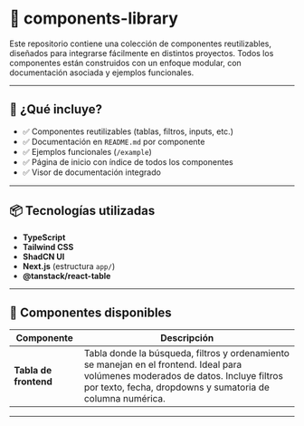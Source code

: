# 🧱 components-library

Este repositorio contiene una colección de componentes reutilizables, diseñados para integrarse fácilmente en distintos proyectos. Todos los componentes están construidos con un enfoque modular, con documentación asociada y ejemplos funcionales.

---

## 🚀 ¿Qué incluye?

- ✅ Componentes reutilizables (tablas, filtros, inputs, etc.)
- ✅ Documentación en `README.md` por componente
- ✅ Ejemplos funcionales (`/example`)
- ✅ Página de inicio con índice de todos los componentes
- ✅ Visor de documentación integrado

---

## 📦 Tecnologías utilizadas

- **TypeScript**
- **Tailwind CSS**
- **ShadCN UI**
- **Next.js** (estructura `app/`)
- **@tanstack/react-table**

---

## 🧩 Componentes disponibles

| Componente          | Descripción                                                                 |
|---------------------|-----------------------------------------------------------------------------|
| **Tabla de frontend** | Tabla donde la búsqueda, filtros y ordenamiento se manejan en el frontend. Ideal para volúmenes moderados de datos. Incluye filtros por texto, fecha, dropdowns y sumatoria de columna numérica. 

---


